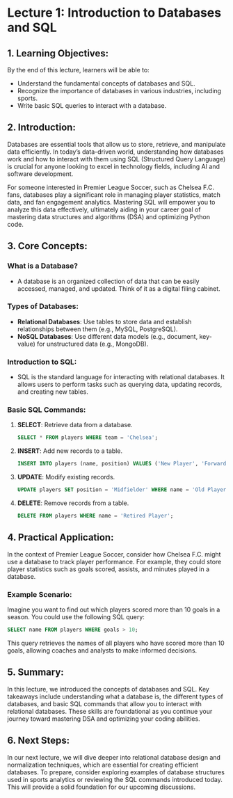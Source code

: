 # Lecture 1: Introduction to Databases and SQL

## 1. Learning Objectives:
By the end of this lecture, learners will be able to:
- Understand the fundamental concepts of databases and SQL.
- Recognize the importance of databases in various industries, including sports.
- Write basic SQL queries to interact with a database.

## 2. Introduction:
Databases are essential tools that allow us to store, retrieve, and manipulate data efficiently. In today’s data-driven world, understanding how databases work and how to interact with them using SQL (Structured Query Language) is crucial for anyone looking to excel in technology fields, including AI and software development.

For someone interested in Premier League Soccer, such as Chelsea F.C. fans, databases play a significant role in managing player statistics, match data, and fan engagement analytics. Mastering SQL will empower you to analyze this data effectively, ultimately aiding in your career goal of mastering data structures and algorithms (DSA) and optimizing Python code.

## 3. Core Concepts:
### What is a Database?
- A database is an organized collection of data that can be easily accessed, managed, and updated. Think of it as a digital filing cabinet.

### Types of Databases:
- **Relational Databases**: Use tables to store data and establish relationships between them (e.g., MySQL, PostgreSQL).
- **NoSQL Databases**: Use different data models (e.g., document, key-value) for unstructured data (e.g., MongoDB).

### Introduction to SQL:
- SQL is the standard language for interacting with relational databases. It allows users to perform tasks such as querying data, updating records, and creating new tables.

### Basic SQL Commands:
1. **SELECT**: Retrieve data from a database.
   ```sql
   SELECT * FROM players WHERE team = 'Chelsea';
   ```
2. **INSERT**: Add new records to a table.
   ```sql
   INSERT INTO players (name, position) VALUES ('New Player', 'Forward');
   ```
3. **UPDATE**: Modify existing records.
   ```sql
   UPDATE players SET position = 'Midfielder' WHERE name = 'Old Player';
   ```
4. **DELETE**: Remove records from a table.
   ```sql
   DELETE FROM players WHERE name = 'Retired Player';
   ```

## 4. Practical Application:
In the context of Premier League Soccer, consider how Chelsea F.C. might use a database to track player performance. For example, they could store player statistics such as goals scored, assists, and minutes played in a database.

### Example Scenario:
Imagine you want to find out which players scored more than 10 goals in a season. You could use the following SQL query:
```sql
SELECT name FROM players WHERE goals > 10;
```
This query retrieves the names of all players who have scored more than 10 goals, allowing coaches and analysts to make informed decisions.

## 5. Summary:
In this lecture, we introduced the concepts of databases and SQL. Key takeaways include understanding what a database is, the different types of databases, and basic SQL commands that allow you to interact with relational databases. These skills are foundational as you continue your journey toward mastering DSA and optimizing your coding abilities.

## 6. Next Steps:
In our next lecture, we will dive deeper into relational database design and normalization techniques, which are essential for creating efficient databases. To prepare, consider exploring examples of database structures used in sports analytics or reviewing the SQL commands introduced today. This will provide a solid foundation for our upcoming discussions.